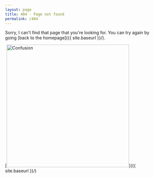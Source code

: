 ```yaml
---
layout: page
title: 404 - Page not found
permalink: /404
---
```


Sorry, I can't find that page that you're looking for. You can try again by going [back to the homepage]({{ site.baseurl }}/).

[<img src="{{ site.baseurl }}/images/404confused.png" alt="Confusion" style="width: 400px;"/>]({{ site.baseurl }}/)
<!-- <iframe src="https://giphy.com/embed/3o6ZsU4uPpGQvaozuM" width="480" height="270" frameBorder="0" class="giphy-embed" allowFullScreen></iframe><p><a href="https://giphy.com/gifs/southparkgifs-3o6ZsU4uPpGQvaozuM"></a></p> -->